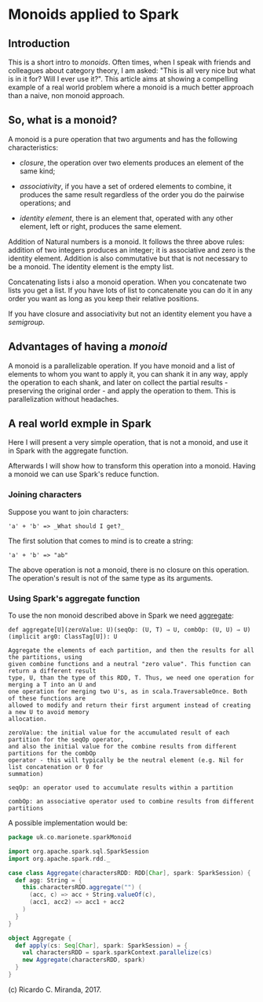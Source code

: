 # Monoids applied to Spark #

## Introduction ##

This is a short intro to *monoids*. Often times, when I speak with friends and colleagues about category theory, I am asked: "This is all very nice but what is in it for? Will I ever use it?". This article aims at showing a compelling example of a real world problem where a monoid is a much better approach than a naive, non monoid approach.

## So, what is a monoid? ##

A monoid is a pure operation that two arguments and has the following characteristics:

- *closure*, the operation over two elements produces an element of the same kind;

- *associativity*, if you have a set of ordered elements to combine, it produces the same result regardless of the order you do the pairwise operations; and

- *identity element*, there is an element that, operated with any other element, left or right, produces the same element.

Addition of Natural numbers is a monoid. It follows the three above rules: addition of two integers produces an integer; it is associative and zero is the identity element. Addition is also commutative but that is not necessary to be a monoid. The identity element is the empty list.

Concatenating lists i also a monoid operation. When you concatenate two lists you get a list. If you have lots of list to concatenate you can do it in any order you want as long as you keep their relative positions.

If you have closure and associativity but not an identity element you have a *semigroup*.

## Advantages of having a *monoid* ##

A monoid is a parallelizable operation. If you have monoid and a list of elements to whom you want to apply it, you can shank it in any way, apply the operation to each shank, and later on collect the partial results - preserving the original order - and apply the operation to them. This is parallelization without headaches.

## A real world exmple in Spark ##

Here I will present a very simple operation, that is not a monoid, and use it in Spark with the aggregate function.

Afterwards I will show how to transform this operation into a monoid. Having a monoid we can use Spark's reduce function. 

### Joining characters ###

Suppose you want to join characters:

```
'a' + 'b' => _What should I get?_
```

The first solution that comes to mind is to create a string:

```
'a' + 'b' => "ab"
```

The above operation is not a monoid, there is no closure on this operation. The operation's result is not of the same type as its arguments.

### Using Spark's aggregate function ###

To use the non monoid described above in Spark we need [aggregate][1]:

```
def aggregate[U](zeroValue: U)(seqOp: (U, T) ⇒ U, combOp: (U, U) ⇒ U)(implicit arg0: ClassTag[U]): U

Aggregate the elements of each partition, and then the results for all the partitions, using 
given combine functions and a neutral "zero value". This function can return a different result 
type, U, than the type of this RDD, T. Thus, we need one operation for merging a T into an U and 
one operation for merging two U's, as in scala.TraversableOnce. Both of these functions are 
allowed to modify and return their first argument instead of creating a new U to avoid memory 
allocation.

zeroValue: the initial value for the accumulated result of each partition for the seqOp operator, 
and also the initial value for the combine results from different partitions for the combOp 
operator - this will typically be the neutral element (e.g. Nil for list concatenation or 0 for 
summation)

seqOp: an operator used to accumulate results within a partition

combOp: an associative operator used to combine results from different partitions
```

A possible implementation would be:

```scala
package uk.co.marionete.sparkMonoid

import org.apache.spark.sql.SparkSession
import org.apache.spark.rdd._

case class Aggregate(charactersRDD: RDD[Char], spark: SparkSession) {
  def agg: String = {
    this.charactersRDD.aggregate("") (
      (acc, c) => acc + String.valueOf(c),
      (acc1, acc2) => acc1 + acc2
    )
  }
}

object Aggregate {
  def apply(cs: Seq[Char], spark: SparkSession) = {
    val charactersRDD = spark.sparkContext.parallelize(cs)
    new Aggregate(charactersRDD, spark)
  }
}
```

(c) Ricardo C. Miranda, 2017.

[1]: https://spark.apache.org/docs/latest/api/scala/index.html#org.apache.spark.rdd.RDD

